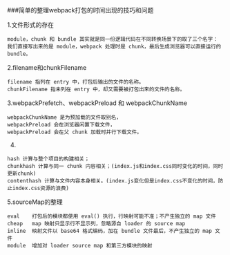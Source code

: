 ###简单的整理webpack打包的时间出现的技巧和问题 

1.文件形式的存在 
```
module，chunk 和 bundle 其实就是同一份逻辑代码在不同转换场景下的取了三个名字：
我们直接写出来的是 module，webpack 处理时是 chunk，最后生成浏览器可以直接运行的 bundle。
```
2.filename和chunkFilename
```
filename 指列在 entry 中，打包后输出的文件的名称。
chunkFilename 指未列在 entry 中，却又需要被打包出来的文件的名称。
```
3.webpackPrefetch、webpackPreload 和 webpackChunkName
```
webpackChunkName 是为预加载的文件取别名，
webpackPreload 会在浏览器闲置下载文件，
webpackPreload 会在父 chunk 加载时并行下载文件。
```
4.
```
hash 计算与整个项目的构建相关；
chunkhash 计算与同一 chunk 内容相关；(index.js和index.css同时变化的时间，同时更新chunk)
contenthash 计算与文件内容本身相关。(index.js变化但是index.css不变化的时间，防止index.css资源的浪费)
```
5.sourceMap的整理
```
eval	打包后的模块都使用 eval() 执行，行映射可能不准；不产生独立的 map 文件
cheap	map 映射只显示行不显示列，忽略源自 loader 的 source map
inline	映射文件以 base64 格式编码，加在 bundle 文件最后，不产生独立的 map 文件
module	增加对 loader source map 和第三方模块的映射
```